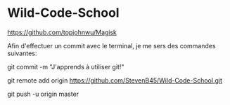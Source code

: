 # Wild-Code-School
https://github.com/topjohnwu/Magisk

Afin d'effectuer un commit avec le terminal, je me sers des commandes suivantes:

git commit -m "J'apprends à utiliser git!"

git remote add origin https://github.com/StevenB45/Wild-Code-School.git

git push -u origin master